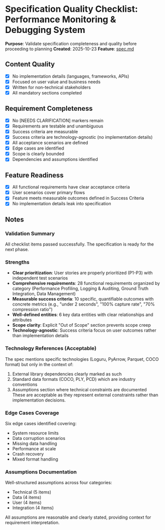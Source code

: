 # Specification Quality Checklist: Performance Monitoring & Debugging System

**Purpose**: Validate specification completeness and quality before proceeding to planning
**Created**: 2025-10-23
**Feature**: [spec.md](../spec.md)

## Content Quality

- [x] No implementation details (languages, frameworks, APIs)
- [x] Focused on user value and business needs
- [x] Written for non-technical stakeholders
- [x] All mandatory sections completed

## Requirement Completeness

- [x] No [NEEDS CLARIFICATION] markers remain
- [x] Requirements are testable and unambiguous
- [x] Success criteria are measurable
- [x] Success criteria are technology-agnostic (no implementation details)
- [x] All acceptance scenarios are defined
- [x] Edge cases are identified
- [x] Scope is clearly bounded
- [x] Dependencies and assumptions identified

## Feature Readiness

- [x] All functional requirements have clear acceptance criteria
- [x] User scenarios cover primary flows
- [x] Feature meets measurable outcomes defined in Success Criteria
- [x] No implementation details leak into specification

## Notes

### Validation Summary
All checklist items passed successfully. The specification is ready for the next phase.

### Strengths
- **Clear prioritization**: User stories are properly prioritized (P1-P3) with independent test scenarios
- **Comprehensive requirements**: 28 functional requirements organized by category (Performance Profiling, Logging & Auditing, Ground Truth Integration, Data Management)
- **Measurable success criteria**: 10 specific, quantifiable outcomes with concrete metrics (e.g., "under 2 seconds", "100% capture rate", "70% compression ratio")
- **Well-defined entities**: 6 key data entities with clear relationships and attributes
- **Scope clarity**: Explicit "Out of Scope" section prevents scope creep
- **Technology-agnostic**: Success criteria focus on user outcomes rather than implementation details

### Technology References (Acceptable)
The spec mentions specific technologies (Loguru, PyArrow, Parquet, COCO format) but only in the context of:
1. External library dependencies clearly marked as such
2. Standard data formats (COCO, PLY, PCD) which are industry conventions
3. Assumptions section where technical constraints are documented
These are acceptable as they represent external constraints rather than implementation decisions.

### Edge Cases Coverage
Six edge cases identified covering:
- System resource limits
- Data corruption scenarios
- Missing data handling
- Performance at scale
- Crash recovery
- Mixed format handling

### Assumptions Documentation
Well-structured assumptions across four categories:
- Technical (5 items)
- Data (4 items)
- User (4 items)
- Integration (4 items)

All assumptions are reasonable and clearly stated, providing context for requirement interpretation.
